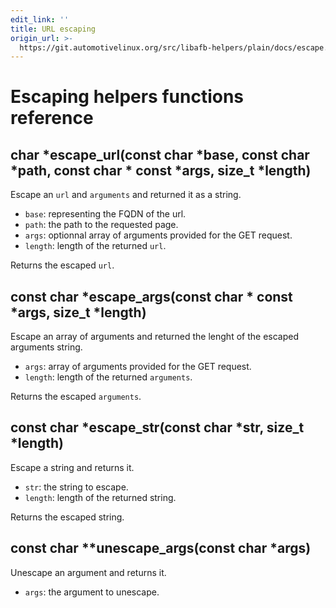 ```yaml
---
edit_link: ''
title: URL escaping
origin_url: >-
  https://git.automotivelinux.org/src/libafb-helpers/plain/docs/escape.md?h=master
---
```


<!-- WARNING: This file is generated by fetch_docs.js using /home/boron/Documents/AGL/docs-webtemplate/site/_data/tocs/devguides/master/afb-helpers-function-references-afb-helpers-book.yml -->

# Escaping helpers functions reference

## char *escape_url(const char *base, const char *path, const char * const *args, size_t *length)

Escape an `url` and `arguments` and returned it as a string.

* `base`: representing the FQDN of the url.
* `path`: the path to the requested page.
* `args`: optionnal array of arguments provided for the GET request.
* `length`: length of the returned `url`.

Returns the escaped `url`.

## const char *escape_args(const char * const *args, size_t *length)

Escape an array of arguments and returned the lenght of the escaped arguments
string.

* `args`: array of arguments provided for the GET request.
* `length`: length of the returned `arguments`.

Returns the escaped `arguments`.

## const char *escape_str(const char *str, size_t *length)

Escape a string and returns it.

* `str`: the string to escape.
* `length`: length of the returned string.

Returns the escaped string.

## const char **unescape_args(const char *args)

Unescape an argument and returns it.

* `args`: the argument to unescape.
